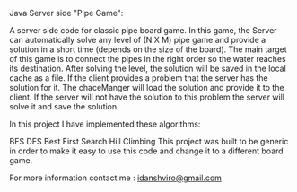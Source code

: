 Java Server side "Pipe Game":

A server side code for classic pipe board game. In this game, the Server can automatically solve any level of (N X M) pipe game and provide a solution in a short time (depends on the size of the board). The main target of this game is to connect the pipes in the right order so the water reaches its destination. After solving the level, the solution will be saved in the local cache as a file. If the client provides a problem that the server has the solution for it. The chaceManger will load the solution and provide it to the client. If the server will not have the solution to this problem the server will solve it and save the solution.

In this project I have implemented these algorithms:

BFS
DFS
Best First Search
Hill Climbing
This project was built to be generic in order to make it easy to use this code and change it to a different board game.

For more information contact me : idanshviro@gmail.com